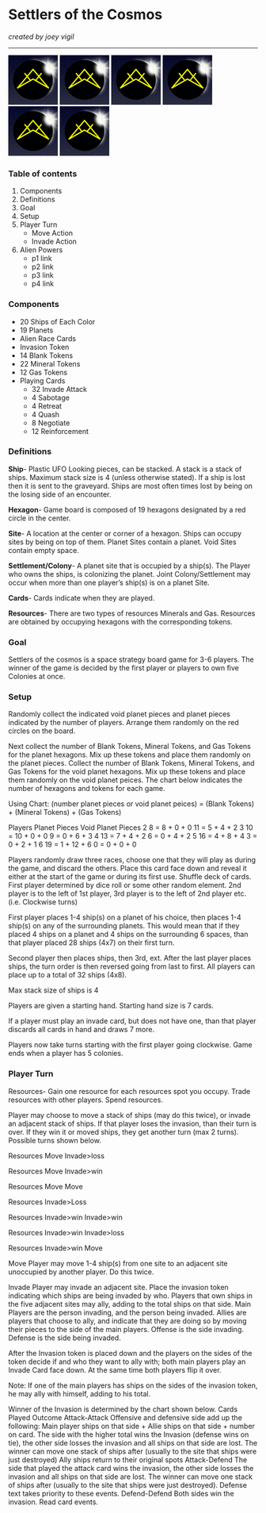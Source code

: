 # Settlers of the Cosmos 
*created by joey vigil*

---

![alt text](https://github.com/joeyvigil/SOTC_rules/blob/master/images/logo2.png?raw=true "Logo") ![alt text](https://github.com/joeyvigil/SOTC_rules/blob/master/images/logo2.png?raw=true "Logo") ![alt text](https://github.com/joeyvigil/SOTC_rules/blob/master/images/logo2.png?raw=true "Logo") ![alt text](https://github.com/joeyvigil/SOTC_rules/blob/master/images/logo2.png?raw=true "Logo") ![alt text](https://github.com/joeyvigil/SOTC_rules/blob/master/images/logo2.png?raw=true "Logo") ![alt text](https://github.com/joeyvigil/SOTC_rules/blob/master/images/logo2.png?raw=true "Logo") 

### Table of contents
1. Components
2. Definitions
3. Goal
4. Setup
5. Player Turn
   * Move Action
   * Invade Action
6. Alien Powers
   * p1 link
   * p2 link
   * p3 link
   * p4 link
### Components
* 20 Ships of Each Color
* 19 Planets
* Alien Race Cards
* Invasion Token
* 14 Blank Tokens
* 22 Mineral Tokens
* 12 Gas Tokens
* Playing Cards
  * 32 Invade Attack
  * 4 Sabotage
  * 4 Retreat
  * 4 Quash
  * 8 Negotiate
  * 12 Reinforcement
### Definitions
**Ship**- Plastic UFO Looking pieces, can be stacked. A stack is a stack of ships. Maximum stack size is 4 (unless otherwise stated). If a ship is lost then it is sent to the graveyard. Ships are most often times lost by being on the losing side of an encounter.

**Hexagon**- Game board is composed of 19 hexagons designated by a red circle in the center.  

**Site**- A location at the center or corner of a hexagon. Ships can occupy sites by being on top of them. Planet Sites contain a planet. Void Sites contain empty space.

**Settlement/Colony**- A planet site that is occupied by a ship(s). The Player who owns the ships, is colonizing the planet. Joint Colony/Settlement may occur when more than one player’s ship(s) is on a planet Site. 

**Cards**- Cards indicate when they are played. 

**Resources**- There are two types of resources Minerals and Gas. Resources are obtained by occupying hexagons with the corresponding tokens. 


### Goal
Settlers of the cosmos is a space strategy board game for 3-6 players. The winner of the game is decided by the first player or players to own five Colonies at once.

### Setup 
Randomly collect the indicated void planet pieces and planet pieces indicated by the number of players. Arrange them randomly on the red circles on the board. 
 
Next collect the number of Blank Tokens, Mineral Tokens, and Gas Tokens for the planet hexagons. Mix up these tokens and place them randomly on the planet pieces. Collect the number of Blank Tokens, Mineral Tokens, and Gas Tokens for the void planet hexagons. Mix up these tokens and place them randomly on the void planet peices. The chart below indicates the number of hexagons and tokens for each game.

Using Chart:  (number planet pieces or void planet peices) = (Blank Tokens) + (Mineral Tokens) + (Gas Tokens) 
 
 
Players	Planet Pieces	Void Planet Pieces 
2	8 = 8 + 0 + 0	11 = 5 + 4 + 2
3	10 = 10 + 0 + 0	9 = 0 + 6 + 3
4	13 = 7 + 4 + 2	6 = 0 + 4 + 2
5	16 = 4 + 8 + 4	3 = 0 + 2 + 1
6	19 = 1 + 12 + 6	0 = 0 + 0 + 0

Players randomly draw three races, choose one that they will play as during the game, and discard the others. Place this card face down and reveal it either at the start of the game or during its first use. Shuffle deck of cards. First player determined by dice roll or some other random element. 2nd player is to the left of 1st player, 3rd player is to the left of 2nd player etc. (i.e. Clockwise turns)

First player places 1-4 ship(s) on a planet of his choice, then places 1-4 ship(s) on any of the surrounding planets. This would mean that if they placed 4 ships on a planet and 4 ships on the surrounding 6 spaces, than that player placed 28 ships (4x7) on their first turn. 

Second player then places ships, then 3rd, ext. After the last player places ships, the turn order is then reversed going from last to first. All players can place up to a total of 32 ships (4x8). 

Max stack size of ships is 4

Players are given a starting hand. Starting hand size is 7 cards. 

If a player must play an invade card, but does not have one, than that player discards all cards in hand and draws 7 more.

Players now take turns starting with the first player going clockwise. Game ends when a player has 5 colonies. 

### Player Turn

Resources- Gain one resource for each resources spot you occupy. Trade resources with other players. Spend resources. 

Player may choose to move a stack of ships (may do this twice), or invade an adjacent stack of ships. If that player loses the invasion, than their turn is over. If they win it or moved ships, they get another turn (max 2 turns). Possible turns shown below.

Resources
Move 
Invade>loss

Resources
Move 
Invade>win

Resources
Move
Move

Resources
Invade>Loss

Resources
Invade>win
Invade>win

Resources
Invade>win
Invade>loss

Resources
Invade>win
Move


Move
Player may move 1-4 ship(s) from one site to an adjacent site unoccupied by another player. Do this twice.

Invade
Player may invade an adjacent site. Place the invasion token indicating which ships are being invaded by who. Players that own ships in the five adjacent sites may ally, adding to the total ships on that side. Main Players are the person invading, and the person being invaded. Allies are players that choose to ally, and indicate that they are doing so by moving their pieces to the side of the main players. Offense is the side invading. Defense is the side being invaded.  

After the Invasion token is placed down and the players on the sides of the token decide if and who they want to ally with; both main players play an Invade Card face down. At the same time both players flip it over. 

Note: If one of the main players has ships on the sides of the invasion token, he may ally with himself, adding to his total. 


Winner of the Invasion is determined by the chart shown below.
Cards Played	Outcome
Attack-Attack	Offensive and defensive side add up the following: Main player ships on that side + Allie ships on that side + number on card. The side with the higher total wins the Invasion (defense wins on tie), the other side losses the invasion and all ships on that side are lost. The winner can move one stack of ships after (usually to the site that ships were just destroyed) Ally ships return to their original spots
Attack-Defend	The side that played the attack card wins the invasion, the other side losses the invasion and all ships on that side are lost. The winner can move one stack of ships after (usually to the site that ships were just destroyed). Defense text takes priority to these events.
Defend-Defend	Both sides win the invasion. Read card events.